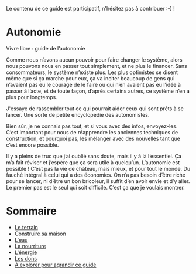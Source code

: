 Le contenu de ce guide est participatif, n'hésitez pas à contribuer :-\) !

# Autonomie

Vivre libre : guide de l’autonomie

Comme nous n’avons aucun pouvoir pour faire changer le système, alors nous pouvons nous en passer tout simplement, et ne plus le financer. Sans consommateurs, le système n’existe plus. Les plus optimistes se disent même que si ça marche pour eux, ça va inciter beaucoup de gens  qui n’avaient pas eu le courage de le faire ou qui n’en avaient pas eu l’idée à passer à l’acte, et de toute façon, d’après certains autres, ce système n’en a plus pour longtemps.

J'essaye de rassembler tout ce qui pourrait aider ceux qui sont prêts à se lancer. Une sorte de petite encyclopédie des autonomistes.

Bien sûr, je ne connais pas tout, et si vous avez des infos, envoyez-les. C’est important pour nous de réapprendre les anciennes techniques de construction, et pourquoi pas, les mélanger avec des nouvelles tant que c’est encore possible.

Il y a pleins de truc que j’ai oublié sans doute, mais il y à là l’essentiel. Ça m’a fait réviser et j’espère que ça sera utile à quelqu’un. L’autonomie est possible ! C’est pas la vie de château, mais mieux, et pour tout le monde. Du fauché intégral à celui qui a des économies. On n’a pas besoin d’être riche pour se lancer, ni d’être un bon bricoleur, il suffit d’en avoir envie et d’y aller. Le premier pas est le seul qui soit difficile. C’est ça que je voulais montrer.

# Sommaire

* [Le terrain](terre/README.md)
* [Construire sa maison](construireSaMaison/README.md)
* [L'eau](eau/README.md)
* [La nourriture](nourriture/README.md)
* [L'énergie](energie/README.md)
* [Les dons](dons/README.md)
* [À explorer pour agrandir ce guide](aExplorer/README.md)



